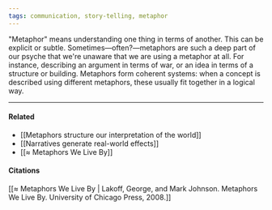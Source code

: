 ```yaml
---
tags: communication, story-telling, metaphor
---
```


"Metaphor" means understanding one thing in terms of another. This can be explicit or subtle. Sometimes—often?—metaphors are such a deep part of our psyche that we're unaware that we are using a metaphor at all. For instance, describing an argument in terms of war, or an idea in terms of a structure or building. Metaphors form coherent systems: when a concept is described using different metaphors, these usually fit together in a logical way.

---

#### Related

- [[Metaphors structure our interpretation of the world]]
- [[Narratives generate real-world effects]]
- [[≈ Metaphors We Live By]]

#### Citations

[[≈ Metaphors We Live By | Lakoff, George, and Mark Johnson. Metaphors We Live By. University of Chicago Press, 2008.]]
